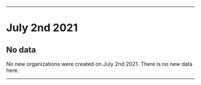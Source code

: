 
***

# July 2nd 2021

## No data

No new organizations were created on July 2nd 2021. There is no new data here.

***
